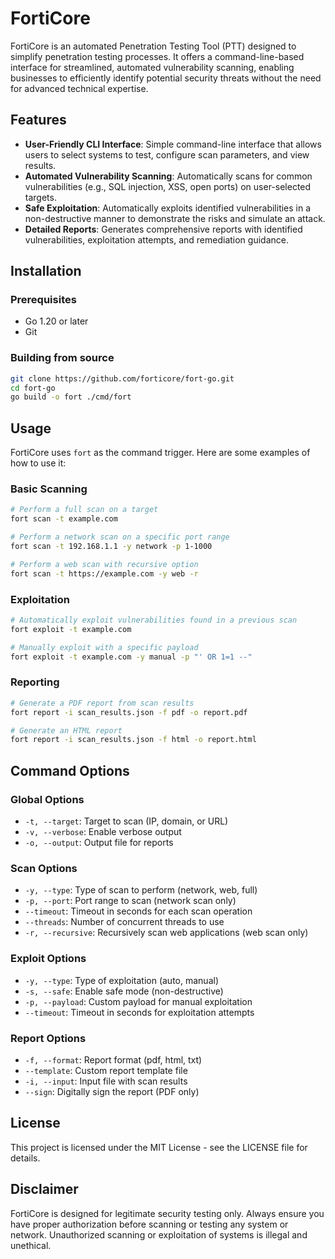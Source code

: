 # FortiCore

FortiCore is an automated Penetration Testing Tool (PTT) designed to simplify penetration testing processes. It offers a command-line-based interface for streamlined, automated vulnerability scanning, enabling businesses to efficiently identify potential security threats without the need for advanced technical expertise.

## Features

- **User-Friendly CLI Interface**: Simple command-line interface that allows users to select systems to test, configure scan parameters, and view results.
- **Automated Vulnerability Scanning**: Automatically scans for common vulnerabilities (e.g., SQL injection, XSS, open ports) on user-selected targets.
- **Safe Exploitation**: Automatically exploits identified vulnerabilities in a non-destructive manner to demonstrate the risks and simulate an attack.
- **Detailed Reports**: Generates comprehensive reports with identified vulnerabilities, exploitation attempts, and remediation guidance.

## Installation

### Prerequisites

- Go 1.20 or later
- Git

### Building from source

```bash
git clone https://github.com/forticore/fort-go.git
cd fort-go
go build -o fort ./cmd/fort
```

## Usage

FortiCore uses `fort` as the command trigger. Here are some examples of how to use it:

### Basic Scanning

```bash
# Perform a full scan on a target
fort scan -t example.com

# Perform a network scan on a specific port range
fort scan -t 192.168.1.1 -y network -p 1-1000

# Perform a web scan with recursive option
fort scan -t https://example.com -y web -r
```

### Exploitation

```bash
# Automatically exploit vulnerabilities found in a previous scan
fort exploit -t example.com

# Manually exploit with a specific payload
fort exploit -t example.com -y manual -p "' OR 1=1 --"
```

### Reporting

```bash
# Generate a PDF report from scan results
fort report -i scan_results.json -f pdf -o report.pdf

# Generate an HTML report
fort report -i scan_results.json -f html -o report.html
```

## Command Options

### Global Options

- `-t, --target`: Target to scan (IP, domain, or URL)
- `-v, --verbose`: Enable verbose output
- `-o, --output`: Output file for reports

### Scan Options

- `-y, --type`: Type of scan to perform (network, web, full)
- `-p, --port`: Port range to scan (network scan only)
- `--timeout`: Timeout in seconds for each scan operation
- `--threads`: Number of concurrent threads to use
- `-r, --recursive`: Recursively scan web applications (web scan only)

### Exploit Options

- `-y, --type`: Type of exploitation (auto, manual)
- `-s, --safe`: Enable safe mode (non-destructive)
- `-p, --payload`: Custom payload for manual exploitation
- `--timeout`: Timeout in seconds for exploitation attempts

### Report Options

- `-f, --format`: Report format (pdf, html, txt)
- `--template`: Custom report template file
- `-i, --input`: Input file with scan results
- `--sign`: Digitally sign the report (PDF only)

## License

This project is licensed under the MIT License - see the LICENSE file for details.

## Disclaimer

FortiCore is designed for legitimate security testing only. Always ensure you have proper authorization before scanning or testing any system or network. Unauthorized scanning or exploitation of systems is illegal and unethical.
